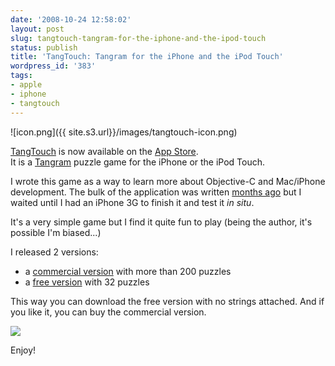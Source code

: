 ```yaml
---
date: '2008-10-24 12:58:02'
layout: post
slug: tangtouch-tangram-for-the-iphone-and-the-ipod-touch
status: publish
title: 'TangTouch: Tangram for the iPhone and the iPod Touch'
wordpress_id: '383'
tags:
- apple
- iphone
- tangtouch
---
```


![icon.png]({{ site.s3.url}}/images/tangtouch-icon.png)

[TangTouch][tangtouch] is now available on the [App Store][tangtouch-itunes].  
It is a [Tangram][tangram] puzzle game for the iPhone or the iPod Touch.

I wrote this game as a way to learn more about Objective-C and Mac/iPhone development.
The bulk of the application was written [months ago][iphone-sdk] but I waited until I had an iPhone 3G to finish it and test it _in situ_.

It's a very simple game but I find it quite fun to play (being the author, it's possible I'm biased...) 

I released 2 versions:

* a [commercial version][tangtouch-itunes] with more than 200 puzzles
* a [free version][tangtouch-lite-itunes] with 32 puzzles

This way you can download the free version with no strings attached. And if you like it, you can buy the commercial version.

![](http://iphone.jmesnil.net/img/img-1.png)

Enjoy!

[tangtouch]: http://iphone.jmesnil.net/tangtouch.html
[tangtouch-itunes]: http://phobos.apple.com/WebObjects/MZStore.woa/wa/viewSoftware?id=292658907&mt;=8
[tangtouch-lite-itunes]: http://phobos.apple.com/WebObjects/MZStore.woa/wa/viewSoftware?id=292657700&mt;=8
[iphone-sdk]: http://jmesnil.net/weblog/2008/03/15/iphone-sdk/
[tangram]: http://en.wikipedia.org/wiki/Tangram
